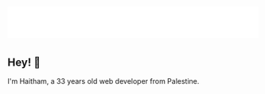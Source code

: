 <h1 align="center">
  <img src="https://github.com/hhbadarin/MSgraph/blob/main/name.svg" alt="Haitham Badarin" />
</h1>

## Hey! 👋
I'm Haitham, a 33 years old web developer from Palestine.
